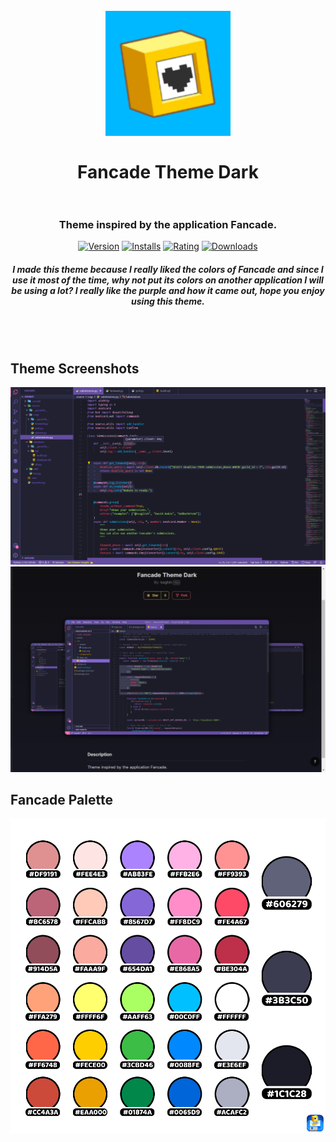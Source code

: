 <h1 align="center">
    <br>
    <img src="./images/fancade-theme-dark-icon.jpg" alt="logo", width="200">
    <br><br>
    Fancade Theme Dark
    <br>
    <br>
</h1>

<h3 align="center">Theme inspired by the application Fancade.</h3>

<p align="center">
    <a href="https://marketplace.visualstudio.com/items?itemName=Isaglish.fancade-theme-dark"><img src="https://vsmarketplacebadge.apphb.com/version-short/Isaglish.fancade-theme-dark" alt="Version"></a>
    <a href="https://marketplace.visualstudio.com/items?itemName=Isaglish.fancade-theme-dark"><img src="https://vsmarketplacebadge.apphb.com/installs-short/Isaglish.fancade-theme-dark" alt="Installs"></a>
    <a href="https://marketplace.visualstudio.com/items?itemName=Isaglish.fancade-theme-dark"><img src="https://vsmarketplacebadge.apphb.com/rating-short/Isaglish.fancade-theme-dark" alt="Rating"></a>
    <a href="https://marketplace.visualstudio.com/items?itemName=Isaglish.fancade-theme-dark"><img src="https://vsmarketplacebadge.apphb.com/downloads-short/Isaglish.fancade-theme-dark" alt="Downloads"></a>
</p>

<h5 align="center">I made this theme because I really liked the colors of Fancade and since I use it most of the time, why not put its colors on another application I will be using a lot? I really like the purple and how it came out, hope you enjoy using this theme.</h5>
<br><br>

## Theme Screenshots
<img src="./images/fancade-theme-dark-screenshot.png" alt="screenshot">

<img src="./images/fancade-theme-dark-showcase.png" alt="showcase">


## Fancade Palette
<img src="./images/Fancade_Palette.png" alt="palette">